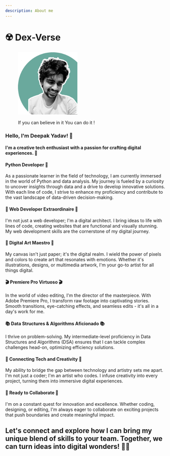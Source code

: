 ```yaml
---
description: About me
---
```


# ☢️ Dex-Verse&#x20;

<figure><img src=".gitbook/assets/Photo-Photoroom.png" alt="" width="188"><figcaption><p>If you can believe in it You can do it !</p></figcaption></figure>

### Hello, I'm Deepak Yadav! 👋

#### I'm a creative tech enthusiast with a passion for crafting digital experiences. 🌟

#### Python Developer 🐍

As a passionate learner in the field of technology, I am currently immersed in the world of Python and data analysis. My journey is fueled by a curiosity to uncover insights through data and a drive to develop innovative solutions. With each line of code, I strive to enhance my proficiency and contribute to the vast landscape of data-driven decision-making.

#### 💼 Web Developer Extraordinaire 💼

I'm not just a web developer; I'm a digital architect. I bring ideas to life with lines of code, creating websites that are functional and visually stunning. My web development skills are the cornerstone of my digital journey.

#### 🎨 Digital Art Maestro 🎨

My canvas isn't just paper; it's the digital realm. I wield the power of pixels and colors to create art that resonates with emotions. Whether it's illustrations, designs, or multimedia artwork, I'm your go-to artist for all things digital.

#### 🎬 Premiere Pro Virtuoso 🎬

In the world of video editing, I'm the director of the masterpiece. With Adobe Premiere Pro, I transform raw footage into captivating stories. Smooth transitions, eye-catching effects, and seamless edits - it's all in a day's work for me.

#### 📚 Data Structures & Algorithms Aficionado 📚

I thrive on problem-solving. My intermediate-level proficiency in Data Structures and Algorithms (DSA) ensures that I can tackle complex challenges head-on, optimizing efficiency solutions.

#### 🌟 Connecting Tech and Creativity 🌟

My ability to bridge the gap between technology and artistry sets me apart. I'm not just a coder; I'm an artist who codes. I infuse creativity into every project, turning them into immersive digital experiences.

#### 🚀 Ready to Collaborate 🚀

I'm on a constant quest for innovation and excellence. Whether coding, designing, or editing, I'm always eager to collaborate on exciting projects that push boundaries and create meaningful impact.

## Let's connect and explore how I can bring my unique blend of skills to your team. Together, we can turn ideas into digital wonders! 🚀✨
